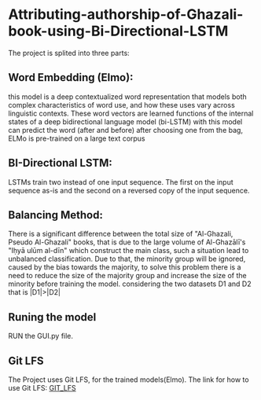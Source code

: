 # Attributing-authorship-of-Ghazali-book-using-Bi-Directional-LSTM
The project is splited into three parts:


## Word Embedding (Elmo):
this model is a deep contextualized word representation that models both complex characteristics of word use, and how these uses vary across linguistic contexts. These word    vectors are learned functions of the internal states of a deep bidirectional language model (bi-LSTM) with this model can predict the word (after and before) after choosing one from the bag, ELMo is pre-trained on a large text corpus

## BI-Directional LSTM:
LSTMs train two instead of one input sequence. The first on the input sequence as-is and the second on a reversed copy of the input sequence. 
  
## Balancing Method:
There is a significant difference between the total size of "Al-Ghazali, Pseudo Al-Ghazali" books, that is due to the large volume of  Al-Ghazālī's "Iḥyā ulūm al-dīn" which construct the main class, such a situation lead to unbalanced classification.
Due to that, the minority group will be ignored, caused by the bias towards the majority, to solve this problem there is a need to reduce the size of the majority group and increase the size of the minority before training the model. 
considering the two datasets D1 and D2 that is |D1|>|D2|

## Runing the model 
RUN the GUI.py file.

## Git LFS
The Project uses Git LFS, for the trained models(Elmo).
The link for how to use Git LFS:
[GIT_LFS](https://github.com/git-lfs/git-lfs/blob/main/docs/man/git-lfs-migrate.1.ronn?utm_source=gitlfs_site&utm_medium=doc_man_migrate_link&utm_campaign=gitlfs)
